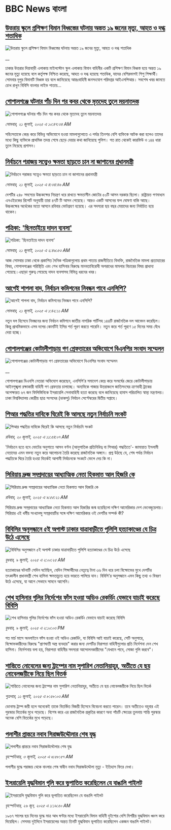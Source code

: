 # BBC News বাংলা## [উত্তরায় স্কুলে প্রশিক্ষণ বিমান বিধ্বস্তের ঘটনায় অন্তত ১৯ জনের মৃত্যু, আহত ও দগ্ধ শতাধিক](https://www.bbc.co.uk/bengali/live/c628y71y4y9t?at_campaign=githubrss)![উত্তরায় স্কুলে প্রশিক্ষণ বিমান বিধ্বস্তের ঘটনায় অন্তত ১৯ জনের মৃত্যু, আহত ও দগ্ধ শতাধিক](https://ichef.bbci.co.uk/ace/standard/240/cpsprodpb/5814/live/cd70c6c0-6637-11f0-8dbd-f3d32ebd3327.jpg)__ঢাকার উত্তরার দিয়াবাড়ী এলাকায় মাইলস্টোন স্কুল এলাকায় বিমান বাহিনীর একটি প্রশিক্ষণ বিমান বিধ্বস্ত হয়ে অন্তত ১৯ জনের মৃত্যু হয়েছে বলে কর্তৃপক্ষ নিশ্চিত করেছে, আহত ও দগ্ধ হয়েছে শতাধিক, যাদের বেশিরভাগই শিশু শিক্ষার্থী। সোমবার দুপুর বিমানটি বিধ্বস্ত হয় বলে জানিয়েছে আন্তঃবাহিনী জনসংযোগ পরিদপ্তর আইএসপিআর। সবশেষ খবর জানতে চোখ রাখুন বিবিসি বাংলার লাইভ পাতায়...## [গোপালগঞ্জে ঘটনার পাঁচ দিন পর কবর থেকে মৃতদেহ তুলে ময়নাতদন্ত   ](https://www.bbc.com/bengali/articles/cgjg982wlvzo?at_campaign=githubrss)![গোপালগঞ্জে ঘটনার পাঁচ দিন পর কবর থেকে মৃতদেহ তুলে ময়নাতদন্ত   ](https://ichef.bbci.co.uk/ace/ws/240/cpsprodpb/8f92/live/0a903190-660f-11f0-8dbd-f3d32ebd3327.jpg)_সোমবার, ২১ জুলাই, ২০২৫ এ ১০:৪৭:৩৪ AM_সহিংসতাকে কেন্দ্র করে বিভিন্ন অভিযোগে হওয়া মামলাগুলোতে এ পর্যন্ত তিনশর বেশি ব্যক্তিকে আটক করা হলেও তাদের মধ্যে কিছু ব্যক্তিকে প্রাথমিক তদন্ত শেষে ছেড়ে দেয়ার কথা জানিয়েছে পুলিশ। গত রাত থেকেই কারফিউ ও ১৪৪ ধারা তুলে নিয়েছে প্রশাসন।## [নির্বাচনে পরাজয় সত্ত্বেও ক্ষমতা ছাড়তে চান না জাপানের প্রধানমন্ত্রী](https://www.bbc.com/bengali/articles/c75rpzrd3dgo?at_campaign=githubrss)![নির্বাচনে পরাজয় সত্ত্বেও ক্ষমতা ছাড়তে চান না জাপানের প্রধানমন্ত্রী](https://ichef.bbci.co.uk/ace/ws/240/cpsprodpb/7c2a/live/56fc75a0-65e4-11f0-8dbd-f3d32ebd3327.jpg)_সোমবার, ২১ জুলাই, ২০২৫ এ ৪:৩৪:৪৬ AM_দেশটির ২৪৮ সদস্যের উচ্চকক্ষের নিয়ন্ত্রণ ধরে রাখতে ক্ষমতাসীন জোটের ৫০টি আসন দরকার ছিলো। রাষ্ট্রায়ত্ত গণমাধ্যম এনএইচকের রিপোর্ট অনুযায়ী তারা ৪৭টি টি আসন পেয়েছে। আরও একটি আসনের ফল ঘোষণা বাকি আছে। উচ্চকক্ষের অর্ধেকের মতো আসনে রবিবার ভোটগ্রহণ হয়েছে। এর সদস্যরা ছয় বছর মেয়াদের জন্য নির্বাচিত হয়ে থাকেন।## [পত্রিকা: 'ছিনতাইয়ে দাদন ব্যবসা'](https://www.bbc.com/bengali/articles/crmvyzg4zzno?at_campaign=githubrss)![পত্রিকা: 'ছিনতাইয়ে দাদন ব্যবসা'](https://ichef.bbci.co.uk/ace/ws/240/cpsprodpb/0dc1/live/1f17e160-65da-11f0-a4da-77b87c884762.jpg)_সোমবার, ২১ জুলাই, ২০২৫ এ ২:৪৬:৫৩ AM_আজ সোমবার ঢাকা থেকে প্রকাশিত দৈনিক পত্রিকাগুলোয় প্রথম পাতায় রাজনীতিতে বিভক্তি, রাজনৈতিক মামলা প্রত্যাহারের বিষয়, গোপালগঞ্জের পরিস্থিতি এবং শেখ হাসিনার বিরুদ্ধে মানবতাবিরোধী অপরাধের মামলার বিচারের বিষয় প্রাধান্য পেয়েছে।এছাড়া গুরুত্ব পেয়েছে  দাদন ব্যবসাসহ বিভিন্ন ধরনের খবর।## [আগেই শাপলা বাদ, নির্বাচন কমিশনের নিবন্ধন পাবে এনসিপি?](https://www.bbc.com/bengali/articles/crmv0x94zv7o?at_campaign=githubrss)![আগেই শাপলা বাদ, নির্বাচন কমিশনের নিবন্ধন পাবে এনসিপি?](https://ichef.bbci.co.uk/ace/ws/240/cpsprodpb/5031/live/d4fad0e0-6248-11f0-83d2-4f671b8c1523.jpg)_সোমবার, ২১ জুলাই, ২০২৫ এ ১:৪২:১১ AM_নতুন দল হিসেবে নিবন্ধনের জন্য নির্বাচন কমিশনে জাতীয় নাগরিক পার্টিসহ ১৪৪টি রাজনৈতিক দল আবেদন করেছিল। কিন্তু প্রাথমিকভাবে এসব দলের কোনটিই ইসির শর্ত পূরণ করতে পারেনি। নতুন করে শর্ত পূরণে ১৫ দিনের সময় বেঁধে দেয়া হচ্ছে।## [গোপালগঞ্জের কোটালীপাড়ায় গণ গ্রেফতারের অভিযোগে বিএনপির সংবাদ সম্মেলন](https://www.bbc.co.uk/bengali/live/czjkz10xpret?at_campaign=githubrss)![গোপালগঞ্জের কোটালীপাড়ায় গণ গ্রেফতারের অভিযোগে বিএনপির সংবাদ সম্মেলন](https://ichef.bbci.co.uk/ace/standard/240/cpsprodpb/1756/live/d01ff990-6579-11f0-af20-030418be2ca5.jpg)__গোপালগঞ্জের বিএনপি নেতারা অভিযোগ করেছেন, এনসিপি’র সমাবেশ কেন্দ্র করে সংঘর্ষের জেরে কোটালীপাড়ায় আইনশৃঙ্খলা রক্ষাকারী বাহিনী গণ গ্রেফতার চালাচ্ছে। অন্যদিকে গাজার উত্তরাঞ্চলে জাতিসংঘের ত্রাণবাহী ট্রাকের অপেক্ষারত ৬৭ জন ফিলিস্তিনিকে ইসরায়েলি সেনাবাহিনী হত্যা করেছে বলে জানিয়েছে হামাস পরিচালিত স্বাস্থ্য মন্ত্রণালয়। ঢাকা বিশ্ববিদ্যালয় কেন্দ্রীয় ছাত্র সংসদের (ডাকসু) নির্বাচন সেপ্টেম্বরের দ্বিতীয় সপ্তাহে।## [পিআর পদ্ধতির দাবিকে ঘিরেই কি  আসছে নতুন নির্বাচনি সংকট](https://www.bbc.com/bengali/articles/cp3k063eqp3o?at_campaign=githubrss)![পিআর পদ্ধতির দাবিকে ঘিরেই কি  আসছে নতুন নির্বাচনি সংকট](https://ichef.bbci.co.uk/ace/ws/240/cpsprodpb/c1f7/live/e1554f70-6557-11f0-89ea-4d6f9851f623.jpg)_রবিবার, ২০ জুলাই, ২০২৫ এ ১১:৫৪:০৭ AM_'নির্বাচনে হতে হবে ভোটের অনুপাতে আসন বণ্টন (আনুপাতিক প্রতিনিধিত্ব বা পিআর) পদ্ধতিতে'- জামায়াত ইসলামী নেতাদের এমন বক্তব্য নতুন করে আলোচনা তৈরি করেছে রাজনৈতিক অঙ্গনে। প্রশ্ন উঠছে যে, শেষ পর্যন্ত নির্বাচন পদ্ধতিকে ঘিরে তৈরি হওয়া বিতর্কই আগামী নির্বাচনকে সংকটে ফেলে দেয় কি না।## [সিরিয়ায় দ্রুজ সম্প্রদায়ের আধ্যাত্মিক নেতা হিকমাত আল হিজরি কে ](https://www.bbc.com/bengali/articles/cd974x758w0o?at_campaign=githubrss)![সিরিয়ায় দ্রুজ সম্প্রদায়ের আধ্যাত্মিক নেতা হিকমাত আল হিজরি কে ](https://ichef.bbci.co.uk/ace/ws/240/cpsprodpb/49c2/live/ead204c0-647c-11f0-89ea-4d6f9851f623.jpg)_রবিবার, ২০ জুলাই, ২০২৫ এ ৯:৫৫:২১ AM_সিরিয়ায় দ্রুজ সম্প্রদায়ের আধ্যাত্মিক নেতা হিকমাত আল হিজরির জন্ম হয়েছিলো দক্ষিণ আমেরিকার দেশ ভেনেজুয়েলায়। সিরিয়ার এই ধর্মীয় সংখ্যালঘু সম্প্রদায়টির সঙ্গে দক্ষিণ আমেরিকার ওই দেশটির সম্পর্ক কী?## [বিবিসির অনুসন্ধানে ৫ই অগাস্ট ঢাকার যাত্রাবাড়ীতে পুলিশি হত্যাকাণ্ডের যে চিত্র উঠে এসেছে](https://www.bbc.com/bengali/articles/ce9x120d74yo?at_campaign=githubrss)![বিবিসির অনুসন্ধানে ৫ই অগাস্ট ঢাকার যাত্রাবাড়ীতে পুলিশি হত্যাকাণ্ডের যে চিত্র উঠে এসেছে](https://ichef.bbci.co.uk/ace/ws/240/cpsprodpb/f4e7/live/69ad1a10-5c70-11f0-960d-e9f1088a89fe.png)_বুধবার, ৯ জুলাই, ২০২৫ এ ২:০০:২৫ AM_হত্যাকাণ্ডের ঘটনাটি সেদিন ঘটেছিল, যেদিন শিক্ষার্থীদের নেতৃত্বে টানা ৩৬ দিন ধরে চলা বিক্ষোভের মুখে দেশটির তৎকালীন প্রধানমন্ত্রী শেখ হাসিনা ক্ষমতাচ্যুত হয়ে ভারতে পালিয়ে যান। বিবিসি'র অনুসন্ধানে এমন কিছু তথ্য ও বিবরণ উঠে এসেছে, যা আগে সেভাবে সামনে আসেনি।## [শেখ হাসিনার গুলির নির্দেশের ফাঁস হওয়া অডিও রেকর্ডিং যেভাবে যাচাই করেছে বিবিসি](https://www.bbc.com/bengali/articles/c75rx4w55xyo?at_campaign=githubrss)![শেখ হাসিনার গুলির নির্দেশের ফাঁস হওয়া অডিও রেকর্ডিং যেভাবে যাচাই করেছে বিবিসি](https://ichef.bbci.co.uk/ace/ws/240/cpsprodpb/56e5/live/14cd90c0-5cce-11f0-a40e-a1af2950b220.jpg)_বুধবার, ৯ জুলাই, ২০২৫ এ ২:১০:০৩ PM_গত মার্চ মাসে অনলাইনে ফাঁস হওয়া ওই অডিও রেকর্ডিং, যা বিবিসি আই যাচাই করেছে, সেটি অনুসারে, বিক্ষোভকারীদের বিরুদ্ধে "প্রাণঘাতী অস্ত্র ব্যবহার" করার জন্য দেশটির নিরাপত্তা বাহিনীগুলোর প্রতি নির্দেশনা দেন শেখ হাসিনা। নির্দেশনায় বলা হয়, নিরাপত্তা বাহিনীর সদস্যরা আন্দোলনকারীদের "যেখানে পাবে, সোজা গুলি করবে"।## [শান্তিতে নোবেলের জন্য ট্রাম্পের নাম সুপারিশ নেতানিয়াহুর, অতীতে যে ছয় নোবেলজয়ীকে নিয়ে ছিল বিতর্ক](https://www.bbc.com/bengali/articles/c3d1mgdr75eo?at_campaign=githubrss)![শান্তিতে নোবেলের জন্য ট্রাম্পের নাম সুপারিশ নেতানিয়াহুর, অতীতে যে ছয় নোবেলজয়ীকে নিয়ে ছিল বিতর্ক](https://ichef.bbci.co.uk/ace/ws/240/cpsprodpb/187a/live/08eb85f0-5d82-11f0-a40e-a1af2950b220.jpg)_শুক্রবার, ১১ জুলাই, ২০২৫ এ ৮:৫৮:০৩ AM_ডোনাল্ড ট্রাম্প জয়ী হলে অনেকেই তাকে বিতর্কিত বিজয়ী হিসেবে বিবেচনা করতে পারেন। তবে অতীতেও বহুবার এই পুরস্কার বিতর্কের মুখে পড়েছে। বিশেষ করে এর রাজনৈতিক প্রকৃতির কারণে অন্য পাঁচটি ক্ষেত্রের তুলনায় শান্তি পুরস্কার অনেক বেশি বিতর্কের মুখে পড়েছে।## [পলাশীর প্রান্তরে  নবাব সিরাজউদ্দৌলার শেষ যুদ্ধ](https://www.bbc.com/bengali/articles/c24vzv0mpypo?at_campaign=githubrss)![পলাশীর প্রান্তরে  নবাব সিরাজউদ্দৌলার শেষ যুদ্ধ](https://ichef.bbci.co.uk/ace/ws/240/cpsprodpb/fbee/live/deeb8c10-5759-11f0-960d-e9f1088a89fe.jpg)_বৃহস্পতিবার, ৩ জুলাই, ২০২৫ এ ৬:৫৮:৫৭ AM_পলাশীর যুদ্ধে পরাজয় থেকে বাংলার শেষ স্বাধীন নবাব সিরাজউদ্দৌলা মৃত্যু - ইতিহাস ফিরে দেখা।## [ইসরায়েলি যুদ্ধবিমান গুলি করে ভূপাতিত করেছিলেন যে বাঙালি পাইলট](https://www.bbc.com/bengali/articles/cx2vgyzvjzlo?at_campaign=githubrss)![ইসরায়েলি যুদ্ধবিমান গুলি করে ভূপাতিত করেছিলেন যে বাঙালি পাইলট](https://ichef.bbci.co.uk/ace/ws/240/cpsprodpb/8474/live/82f77130-51aa-11f0-8485-7bd50fa63665.jpg)_বৃহস্পতিবার, ২৬ জুন, ২০২৫ এ ১:১৯:৫০ AM_১৯৬৭ সালের ছয় দিনের যুদ্ধে মাত্র আধ ঘণ্টার মধ্যে ইসরায়েলি বিমান বাহিনী দুইশোর বেশি মিশরীয় যুদ্ধবিমান ধ্বংস করে দিয়েছিল। সেসময় দুইদিনে ইসরায়েলের অন্তত তিনটি যুদ্ধবিমান ভূপাতিত করেছিলেন একজন বাঙালি পাইলট।
